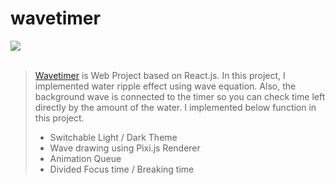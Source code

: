 # wavetimer

<img src="https://github.com/ypjun100/wavetimer-front/blob/master/image.gif?raw=true"/>
<br><br>

> <a href="https://wavetimer.junyoung.dev">Wavetimer</a> is Web Project based on React.js. In this project, I implemented water ripple effect using wave equation. Also, the background wave is connected to the timer so you can check time left directly by the amount of the water. I implemented below function in this project.
> * Switchable Light / Dark Theme
> * Wave drawing using Pixi.js Renderer
> * Animation Queue
> * Divided Focus time / Breaking time
